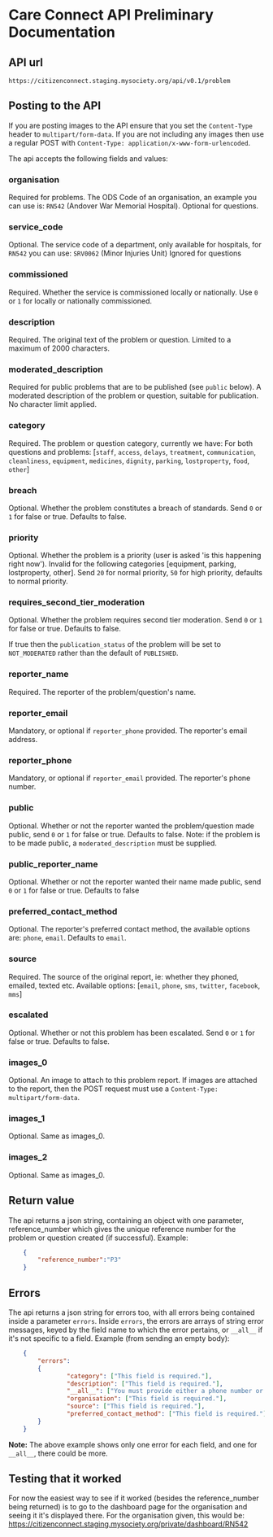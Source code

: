 # Care Connect API Preliminary Documentation

## API url

```
https://citizenconnect.staging.mysociety.org/api/v0.1/problem
```

## Posting to the API

If you are posting images to the API ensure that you set the `Content-Type` header to `multipart/form-data`. If you are not including any images then use a regular POST with `Content-Type: application/x-www-form-urlencoded`.

The api accepts the following fields and values:

### organisation
Required for problems. The ODS Code of an organisation, an example you can use is: `RN542` (Andover War Memorial Hospital). Optional for questions.

### service_code
Optional. The service code of a department, only available for hospitals, for `RN542` you can use: `SRV0062` (Minor Injuries Unit) Ignored for questions

### commissioned
Required. Whether the service is commissioned locally or nationally. Use `0` or `1` for locally or nationally commissioned.

### description
Required. The original text of the problem or question. Limited to a maximum of 2000 characters.

### moderated_description
Required for public problems that are to be published (see `public` below). A moderated description of the problem or question, suitable for publication. No character limit applied.

### category
Required. The problem or question category, currently we have:
For both questions and  problems: [`staff`, `access`, `delays`, `treatment`, `communication`, `cleanliness`, `equipment`, `medicines`, `dignity`, `parking`, `lostproperty`, `food`, `other`]

### breach
Optional. Whether the problem constitutes a breach of standards. Send `0` or `1` for false or true. Defaults to false.

### priority
Optional. Whether the problem is a priority (user is asked 'is this happening right now'). Invalid for the following categories [equipment, parking, lostproperty, other]. Send `20` for normal priority, `50` for high priority, defaults to normal priority.

### requires_second_tier_moderation
Optional. Whether the problem requires second tier moderation. Send `0` or `1` for false or true. Defaults to false.

If true then the `publication_status` of the problem will be set to `NOT_MODERATED` rather than the default of `PUBLISHED`.

### reporter_name
Required. The reporter of the problem/question's name.

### reporter_email
Mandatory, or optional if `reporter_phone` provided. The reporter's email address.

### reporter_phone
Mandatory, or optional if `reporter_email` provided. The reporter's phone number.

### public
Optional. Whether or not the reporter wanted the problem/question made public, send `0` or `1` for false or true. Defaults to false. Note: if the problem is to be made public, a `moderated_description` must be supplied.

### public_reporter_name
Optional. Whether or not the reporter wanted their name made public, send `0` or `1` for false or true. Defaults to false

### preferred_contact_method
Optional. The reporter's preferred contact method, the available options are: `phone`, `email`. Defaults to `email`.

### source
Required. The source of the original report, ie: whether they phoned, emailed, texted etc. Available options: [`email`, `phone`, `sms`, `twitter`, `facebook`, `mms`]

### escalated
Optional. Whether or not this problem has been escalated. Send `0` or `1` for false or true. Defaults to false.

### images_0

Optional. An image to attach to this problem report. If images are attached to the report, then the POST request must use a `Content-Type: multipart/form-data`.

### images_1

Optional. Same as images_0.

### images_2

Optional. Same as images_0.

## Return value
The api returns a json string, containing an object with one parameter, reference_number which gives the unique reference number for the problem or question created (if successful). Example:

``` JSON
    {
        "reference_number":"P3"
    }
```

## Errors
The api returns a json string for errors too, with all errors being contained inside a parameter `errors`. Inside `errors`, the errors are arrays of string error messages, keyed by the field name to which the error pertains, or `__all__` if it's not specific to a field. Example (from sending an empty body):

``` JSON
    {
        "errors":
        {
                "category": ["This field is required."],
                "description": ["This field is required."],
                "__all__": ["You must provide either a phone number or an email address."],
                "organisation": ["This field is required."],
                "source": ["This field is required."],
                "preferred_contact_method": ["This field is required."]
        }
    }
```

**Note:** The above example shows only one error for each field, and one for `__all__`, there could be more.

## Testing that it worked
For now the easiest way to see if it worked (besides the reference_number being returned) is to go to the dashboard page for the organisation and seeing it it's displayed there. For the organisation given, this would be: https://citizenconnect.staging.mysociety.org/private/dashboard/RN542
